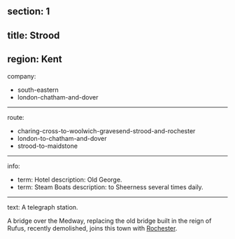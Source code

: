 section: 1
----
title: Strood
----
region: Kent
----
company:
- south-eastern
- london-chatham-and-dover
----
route:
- charing-cross-to-woolwich-gravesend-strood-and-rochester
- london-to-chatham-and-dover
- strood-to-maidstone
----
info:
- term: Hotel
  description: Old George.
- term: Steam Boats
  description: to Sheerness several times daily.
----
text: A telegraph station.

A bridge over the Medway, replacing the old bridge built in the reign of Rufus, recently demolished, joins this town with [Rochester](/stations/rochester).
